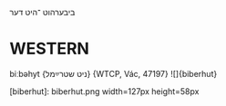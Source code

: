 ביבערהוט
־היט
דער

WESTERN
========

biːbəhyt {ניט שטרײַמל} {WTCP, Vác, 47197}
![]{biberhut}

[biberhut]: biberhut.png width=127px height=58px